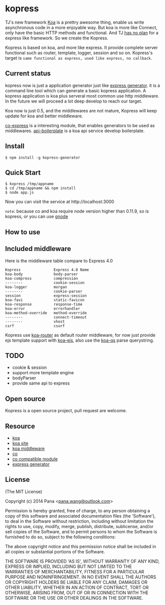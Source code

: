 kopress
=======

TJ's new framework [Koa](https://github.com/koajs/koa) is a prettry awesome thing, enable us 
write asynchronous code in a more enjoyable way. But koa is more like Connect, only have the 
basic HTTP methods and functional. And TJ [has no plan](https://github.com/koajs/koa/issues/239#issuecomment-37491315) 
for a express like framework. So we create the Kopress.

Kopress is based on koa, and more like express. It provide complete server functional
 such as router, template, logger, session and so on. Kopress's target is
  `same functional as express, used like express, no callback`.

## Current status
kopress now is just a application generator just like [express generator](https://github.com/expressjs/generator).
it is a command line tool which can generate a basic kopress application. A kopress application is koa plus serveral
most common use http middleware. In the future we will proceed a lot deep develop to reach our target.

Koa now is just 0.5, and the middlewares are not mature, Kopress will keep update for koa and better middleware.

[co-express](https://github.com/mciparelli/co-express) is a interesting module, that enables generators to be used as middlewares.
[api-boilerplate](https://github.com/koajs/api-boilerplate) is a koa api service develop boilerplate.


## Install
```
$ npm install -g kopress-generator
```


## Quick Start
```
$ kopress /tmp/appname
$ cd /tmp/appname && npm install
$ node app.js
```
Now you can visit the service at http://localhost:3000

`note`: because co and koa require node version higher than 0.11.9, so is kopress, or you can use [gnode](https://github.com/TooTallNate/gnode)

## How to use

## Included middleware

Here is the middleware table compare to Express 4.0

```
Kopress               Express 4.0 Name
koa-body              body-parser       
koa-compress          compression       
--------              cookie-session    
koa-logger            morgan            
--------              cookie-parser
session               express-session    
koa-favi              static-favicon
koa-response          response-time    
koa-error             errorhandler     
koa-method-override   method-override   
--------              connect-timeout   
--------              vhost
csrf                  csurf            
```

Kopress use [koa-router](https://github.com/alexmingoia/koa-router) as default router
middleware, for now just provide ejs template support with [koa-ejs](https://github.com/dead-horse/koa-ejs), also use the [koa-qs](https://github.com/koajs/qs) parse querystring.


## TODO

* cookie & session
* support more template engine
* bodyParser
* provide same api to express


## Open source
Kopress is a open source project, pull request are welcome.


## Resource

* [koa](https://github.com/koajs/koa)
* [koa site](http://koajs.com/)
* [koa middleware](https://github.com/koajs/koa/wiki)
* [co](https://github.com/visionmedia/co)
* [co compatible module](https://github.com/visionmedia/co/wiki)
* [express generator](https://github.com/expressjs/generator)


## License
(The MIT License)

Copyright (c) 2014 Pana &lt;pana.wang@outlook.com&gt;

Permission is hereby granted, free of charge, to any person obtaining
a copy of this software and associated documentation files (the
'Software'), to deal in the Software without restriction, including
without limitation the rights to use, copy, modify, merge, publish,
distribute, sublicense, and/or sell copies of the Software, and to
permit persons to whom the Software is furnished to do so, subject to
the following conditions:

The above copyright notice and this permission notice shall be
included in all copies or substantial portions of the Software.

THE SOFTWARE IS PROVIDED 'AS IS', WITHOUT WARRANTY OF ANY KIND,
EXPRESS OR IMPLIED, INCLUDING BUT NOT LIMITED TO THE WARRANTIES OF
MERCHANTABILITY, FITNESS FOR A PARTICULAR PURPOSE AND NONINFRINGEMENT.
IN NO EVENT SHALL THE AUTHORS OR COPYRIGHT HOLDERS BE LIABLE FOR ANY
CLAIM, DAMAGES OR OTHER LIABILITY, WHETHER IN AN ACTION OF CONTRACT,
TORT OR OTHERWISE, ARISING FROM, OUT OF OR IN CONNECTION WITH THE
SOFTWARE OR THE USE OR OTHER DEALINGS IN THE SOFTWARE.
